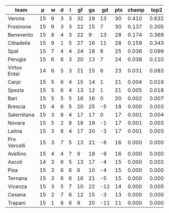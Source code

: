|     team     | p  | w | d | l | gf | ga | gd  | pts | champ | top2  | top3  | top4  |  5-7  | bot4  | bot3  | bot2  |
|--------------|----|---|---|---|----|----|-----|-----|-------|-------|-------|-------|-------|-------|-------|-------|
| Verona       | 15 | 9 | 3 | 3 | 32 | 19 |  13 |  30 | 0.410 | 0.632 | 0.770 | 0.857 | 0.112 | 0.000 | 0.000 | 0.000|
| Frosinone    | 15 | 9 | 3 | 3 | 22 | 15 |   7 |  30 | 0.137 | 0.305 | 0.470 | 0.618 | 0.268 | 0.000 | 0.000 | 0.000|
| Benevento    | 15 | 8 | 4 | 3 | 22 |  9 |  13 |  28 | 0.174 | 0.369 | 0.544 | 0.687 | 0.226 | 0.000 | 0.000 | 0.000|
| Cittadella   | 15 | 9 | 1 | 5 | 27 | 16 |  11 |  28 | 0.159 | 0.343 | 0.510 | 0.650 | 0.244 | 0.000 | 0.000 | 0.000|
| Spal         | 15 | 7 | 4 | 4 | 24 | 18 |   6 |  25 | 0.036 | 0.099 | 0.192 | 0.302 | 0.350 | 0.004 | 0.002 | 0.001|
| Perugia      | 15 | 6 | 6 | 3 | 20 | 13 |   7 |  24 | 0.038 | 0.110 | 0.205 | 0.323 | 0.348 | 0.003 | 0.001 | 0.001|
| Virtus Entel | 14 | 6 | 5 | 3 | 21 | 15 |   6 |  23 | 0.031 | 0.083 | 0.158 | 0.256 | 0.340 | 0.006 | 0.002 | 0.001|
| Carpi        | 15 | 5 | 6 | 4 | 15 | 14 |   1 |  21 | 0.004 | 0.019 | 0.042 | 0.075 | 0.203 | 0.036 | 0.020 | 0.008|
| Spezia       | 15 | 5 | 6 | 4 | 13 | 12 |   1 |  21 | 0.005 | 0.018 | 0.044 | 0.084 | 0.220 | 0.028 | 0.015 | 0.007|
| Bari         | 15 | 5 | 5 | 5 | 16 | 16 |   0 |  20 | 0.002 | 0.007 | 0.022 | 0.046 | 0.151 | 0.059 | 0.035 | 0.017|
| Brescia      | 15 | 4 | 6 | 5 | 20 | 25 |  -5 |  18 | 0.000 | 0.003 | 0.008 | 0.018 | 0.081 | 0.149 | 0.096 | 0.056|
| Salernitana  | 15 | 3 | 8 | 4 | 17 | 17 |   0 |  17 | 0.001 | 0.004 | 0.011 | 0.024 | 0.115 | 0.095 | 0.061 | 0.029|
| Novara       | 15 | 5 | 2 | 8 | 18 | 19 |  -1 |  17 | 0.001 | 0.003 | 0.009 | 0.020 | 0.097 | 0.126 | 0.078 | 0.042|
| Latina       | 15 | 3 | 8 | 4 | 17 | 20 |  -3 |  17 | 0.001 | 0.003 | 0.007 | 0.016 | 0.071 | 0.159 | 0.104 | 0.058|
| Pro Vercelli | 15 | 3 | 7 | 5 | 13 | 21 |  -8 |  16 | 0.000 | 0.000 | 0.001 | 0.002 | 0.018 | 0.399 | 0.294 | 0.189|
| Avellino     | 15 | 4 | 4 | 7 |  9 | 18 |  -9 |  16 | 0.000 | 0.000 | 0.001 | 0.002 | 0.016 | 0.410 | 0.303 | 0.194|
| Ascoli       | 14 | 3 | 6 | 5 | 13 | 17 |  -4 |  15 | 0.000 | 0.002 | 0.004 | 0.010 | 0.051 | 0.215 | 0.143 | 0.082|
| Pisa         | 15 | 3 | 6 | 6 |  6 | 10 |  -4 |  15 | 0.000 | 0.000 | 0.002 | 0.005 | 0.037 | 0.241 | 0.166 | 0.094|
| Ternana      | 15 | 3 | 6 | 6 | 16 | 21 |  -5 |  15 | 0.000 | 0.000 | 0.001 | 0.003 | 0.024 | 0.338 | 0.243 | 0.147|
| Vicenza      | 15 | 3 | 5 | 7 | 10 | 22 | -12 |  14 | 0.000 | 0.000 | 0.000 | 0.000 | 0.004 | 0.649 | 0.536 | 0.397|
| Cesena       | 15 | 2 | 7 | 6 | 12 | 15 |  -3 |  13 | 0.000 | 0.000 | 0.001 | 0.003 | 0.025 | 0.321 | 0.233 | 0.140|
| Trapani      | 15 | 1 | 8 | 6 |  9 | 20 | -11 |  11 | 0.000 | 0.000 | 0.000 | 0.000 | 0.002 | 0.760 | 0.669 | 0.539|
